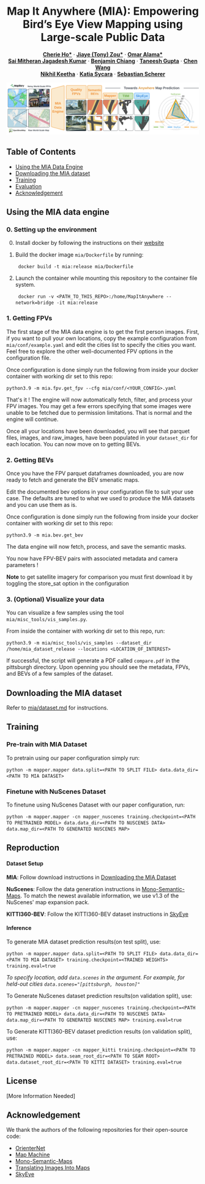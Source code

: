 <p align="center">
<h1 align="center">Map It Anywhere (MIA): Empowering Bird’s Eye View Mapping using Large-scale Public Data</h1>

  <p align="center">
    <a href="https://cherieho.com/"><strong>Cherie Ho*</strong></a>
    ·
    <a href="https://www.linkedin.com/in/tonyjzou/"><strong>Jiaye (Tony) Zou*</strong></a>
    ·
    <a href="https://www.linkedin.com/in/omaralama/"><strong>Omar Alama*</strong></a>
    <br>
    <a href="https://smj007.github.io/"><strong>Sai Mitheran Jagadesh Kumar</strong></a>
    ·
    <a href="https://github.com/chychiang"><strong>Benjamin Chiang</strong></a>
    ·
    <a href="https://www.linkedin.com/in/taneesh-gupta/"><strong>Taneesh Gupta</strong></a>
    ·
    <a href="https://sairlab.org/team/chenw/"><strong>Chen Wang</strong></a>
    <br>
    <a href="https://nik-v9.github.io/"><strong>Nikhil Keetha</strong></a>
    ·
    <a href="https://www.cs.cmu.edu/~./katia/"><strong>Katia Sycara</strong></a>
    ·
    <a href="https://theairlab.org/team/sebastian/"><strong>Sebastian Scherer</strong></a>
    <br>
  </p>

</p>

![Map It Anywhere (MIA)](/assets/mia_pull_fig.png "Map It Anywhere (MIA)")

## Table of Contents
  - [Using the MIA Data Engine](#using-the-mia-data-engine)
  - [Downloading the MIA dataset](#downloading-the-mia-dataset)
  - [Training](#training)
  - [Evaluation](#evaluation)
  - [Acknowledgement](#acknowledgement)


## Using the MIA data engine

### 0. Setting up the environment
0. Install docker by following the instructions on their [website](https://www.docker.com/get-started/)
1. Build the docker image `mia/Dockerfile` by running: 

        docker build -t mia:release mia/Dockerfile
2. Launch the container while mounting this repository to the container file system.

        docker run -v <PATH_TO_THIS_REPO>:/home/MapItAnywhere --network=bridge -it mia:release

### 1. Getting FPVs

The first stage of the MIA data engine is to get the first person images.
First, if you want to pull your own locations, copy the example configuration from `mia/conf/example.yaml` and edit the cities list to specify the cities you want. Feel free to explore the other well-documented FPV options in the configuration file.

Once configuration is done simply run the following from inside your docker container with working dir set to this repo:

    python3.9 -m mia.fpv.get_fpv --cfg mia/conf/<YOUR_CONFIG>.yaml

That's it ! The engine will now automatically fetch, filter, and process your FPV images. You may get a few errors specifying that some images were unable to be fetched due to permission limitations. That is normal and the engine will continue.

Once all your locations have been downloaded, you will see that parquet files, images, and raw_images, have been populated in your `dataset_dir` for each location. You can now move on to getting BEVs.

### 2. Getting BEVs
Once you have the FPV parquet dataframes downloaded, you are now ready to fetch and generate the BEV smenatic maps. 

Edit the documented bev options in your configuration file to suit your use case. The defaults are tuned to what we used to produce the MIA datasets and you can use them as is.

Once configuration is done simply run the following from inside your docker container with working dir set to this repo:

    python3.9 -m mia.bev.get_bev

The data engine will now fetch, process, and save the semantic masks.

You now have FPV-BEV pairs with associated metadata and camera parameters !

**Note** to get satellite imagery for comparison you must first download it by toggling the store_sat option in the configuration

### 3. (Optional) Visualize your data
You can visualize a few samples using the tool `mia/misc_tools/vis_samples.py`. 

From inside the container with working dir set to this repo, run:

    python3.9 -m mia/misc_tools/vis_samples --dataset_dir /home/mia_dataset_release --locations <LOCATION_OF_INTEREST>

If successful, the script will generate a PDF called `compare.pdf` in the pittsburgh directory. Upon openning you should see the metadata, FPVs, and BEVs of a few samples of the dataset. 


## Downloading the MIA dataset
Refer to [mia/dataset.md](mia/dataset.md) for instructions.

## Training

### Pre-train with MIA Dataset
To pretrain using our paper configuration simply run:

    python -m mapper.mapper data.split=<PATH TO SPLIT FILE> data.data_dir=<PATH TO MIA DATASET>

### Finetune with NuScenes Dataset
To finetune using NuScenes Dataset with our paper configuration, run:

    python -m mapper.mapper -cn mapper_nuscenes training.checkpoint=<PATH TO PRETRAINED MODEL> data.data_dir=<PATH TO NUSCENES DATA> data.map_dir=<PATH TO GENERATED NUSCENES MAP>

## Reproduction
#### Dataset Setup
**MIA**: Follow download instructions in [Downloading the MIA Dataset](#downloading-the-mia-dataset)

**NuScenes**: Follow the data generation instructions in [Mono-Semantic-Maps](https://github.com/tom-roddick/mono-semantic-maps?tab=readme-ov-file#nuscenes). To match the newest available information, we use v1.3 of the NuScenes' map expansion pack. 

**KITTI360-BEV**: Follow the KITTI360-BEV dataset instructions in [SkyEye](https://github.com/robot-learning-freiburg/SkyEye?tab=readme-ov-file#skyeye-datasets)

#### Inference
To generate MIA dataset prediction results(on test split), use:

    python -m mapper.mapper data.split=<PATH TO SPLIT FILE> data.data_dir=<PATH TO MIA DATASET> training.checkpoint=<TRAINED WEIGHTS> training.eval=true
*To specify location, add `data.scenes` in the argument. For example, for held-out cities `data.scenes="[pittsburgh, houston]"`*

To Generate NuScenes dataset prediction results(on validation split), use:

    python -m mapper.mapper -cn mapper_nuscenes training.checkpoint=<PATH TO PRETRAINED MODEL> data.data_dir=<PATH TO NUSCENES DATA> data.map_dir=<PATH TO GENERATED NUSCENES MAP> training.eval=true

To Generate KITTI360-BEV dataset prediction results (on validation split), use:

    python -m mapper.mapper -cn mapper_kitti training.checkpoint=<PATH TO PRETRAINED MODEL> data.seam_root_dir=<PATH TO SEAM ROOT> data.dataset_root_dir=<PATH TO KITTI DATASET> training.eval=true


## License
[More Information Needed]

## Acknowledgement
We thank the authors of the following repositories for their open-source code:
- [OrienterNet](https://github.com/facebookresearch/OrienterNet)
- [Map Machine](https://github.com/enzet/map-machine)
- [Mono-Semantic-Maps](https://github.com/tom-roddick/mono-semantic-maps)
- [Translating Images Into Maps](https://github.com/avishkarsaha/translating-images-into-maps)
- [SkyEye](https://github.com/robot-learning-freiburg/SkyEye)